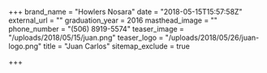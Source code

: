 +++
brand_name = "Howlers Nosara"
date = "2018-05-15T15:57:58Z"
external_url = ""
graduation_year = 2016
masthead_image = ""
phone_number = "(506) 8919-5574"
teaser_image = "/uploads/2018/05/15/juan.png"
teaser_logo = "/uploads/2018/05/26/juan-logo.png"
title = "Juan Carlos"
sitemap_exclude = true

+++
